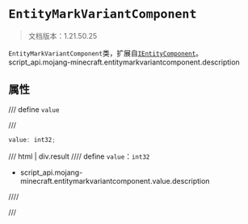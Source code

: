 # `EntityMarkVariantComponent`

> 文档版本：1.21.50.25

`EntityMarkVariantComponent`类，扩展自[`IEntityComponent`](./ientitycomponent.md)。script_api.mojang-minecraft.entitymarkvariantcomponent.description

## 属性

/// define
`value`


///

```js
value: int32;
```

/// html | div.result
//// define
`value`：`int32`

- script_api.mojang-minecraft.entitymarkvariantcomponent.value.description


////

///

